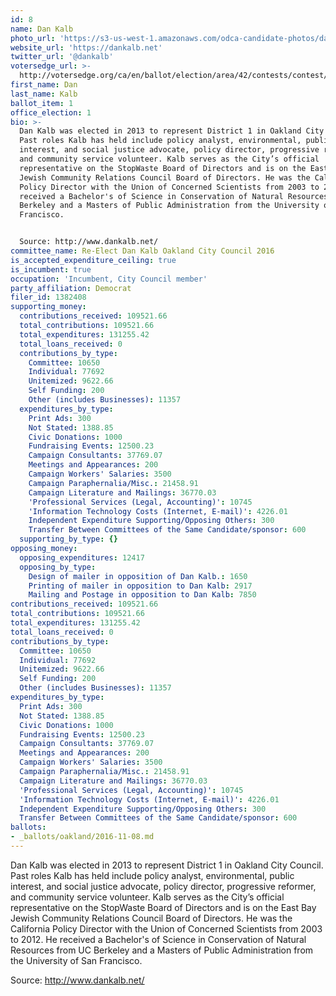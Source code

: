 ```yaml
---
id: 8
name: Dan Kalb
photo_url: 'https://s3-us-west-1.amazonaws.com/odca-candidate-photos/dan-kalb2.png'
website_url: 'https://dankalb.net'
twitter_url: '@dankalb'
votersedge_url: >-
  http://votersedge.org/ca/en/ballot/election/area/42/contests/contest/13235/candidate/130756?&county=Alameda%20County&election_authority_id=1
first_name: Dan
last_name: Kalb
ballot_item: 1
office_election: 1
bio: >-
  Dan Kalb was elected in 2013 to represent District 1 in Oakland City Council.
  Past roles Kalb has held include policy analyst, environmental, public
  interest, and social justice advocate, policy director, progressive reformer,
  and community service volunteer. Kalb serves as the City’s official
  representative on the StopWaste Board of Directors and is on the East Bay
  Jewish Community Relations Council Board of Directors. He was the California
  Policy Director with the Union of Concerned Scientists from 2003 to 2012. He
  received a Bachelor's of Science in Conservation of Natural Resources from UC
  Berkeley and a Masters of Public Administration from the University of San
  Francisco. 


  Source: http://www.dankalb.net/
committee_name: Re-Elect Dan Kalb Oakland City Council 2016
is_accepted_expenditure_ceiling: true
is_incumbent: true
occupation: 'Incumbent, City Council member'
party_affiliation: Democrat
filer_id: 1382408
supporting_money:
  contributions_received: 109521.66
  total_contributions: 109521.66
  total_expenditures: 131255.42
  total_loans_received: 0
  contributions_by_type:
    Committee: 10650
    Individual: 77692
    Unitemized: 9622.66
    Self Funding: 200
    Other (includes Businesses): 11357
  expenditures_by_type:
    Print Ads: 300
    Not Stated: 1388.85
    Civic Donations: 1000
    Fundraising Events: 12500.23
    Campaign Consultants: 37769.07
    Meetings and Appearances: 200
    Campaign Workers' Salaries: 3500
    Campaign Paraphernalia/Misc.: 21458.91
    Campaign Literature and Mailings: 36770.03
    'Professional Services (Legal, Accounting)': 10745
    'Information Technology Costs (Internet, E-mail)': 4226.01
    Independent Expenditure Supporting/Opposing Others: 300
    Transfer Between Committees of the Same Candidate/sponsor: 600
  supporting_by_type: {}
opposing_money:
  opposing_expenditures: 12417
  opposing_by_type:
    Design of mailer in opposition of Dan Kalb.: 1650
    Printing of mailer in opposition to Dan Kalb: 2917
    Mailing and Postage in opposition to Dan Kalb: 7850
contributions_received: 109521.66
total_contributions: 109521.66
total_expenditures: 131255.42
total_loans_received: 0
contributions_by_type:
  Committee: 10650
  Individual: 77692
  Unitemized: 9622.66
  Self Funding: 200
  Other (includes Businesses): 11357
expenditures_by_type:
  Print Ads: 300
  Not Stated: 1388.85
  Civic Donations: 1000
  Fundraising Events: 12500.23
  Campaign Consultants: 37769.07
  Meetings and Appearances: 200
  Campaign Workers' Salaries: 3500
  Campaign Paraphernalia/Misc.: 21458.91
  Campaign Literature and Mailings: 36770.03
  'Professional Services (Legal, Accounting)': 10745
  'Information Technology Costs (Internet, E-mail)': 4226.01
  Independent Expenditure Supporting/Opposing Others: 300
  Transfer Between Committees of the Same Candidate/sponsor: 600
ballots:
- _ballots/oakland/2016-11-08.md
---
```

Dan Kalb was elected in 2013 to represent District 1 in Oakland City Council. Past roles Kalb has held include policy analyst, environmental, public interest, and social justice advocate, policy director, progressive reformer, and community service volunteer. Kalb serves as the City’s official representative on the StopWaste Board of Directors and is on the East Bay Jewish Community Relations Council Board of Directors. He was the California Policy Director with the Union of Concerned Scientists from 2003 to 2012. He received a Bachelor's of Science in Conservation of Natural Resources from UC Berkeley and a Masters of Public Administration from the University of San Francisco. 

Source: http://www.dankalb.net/
